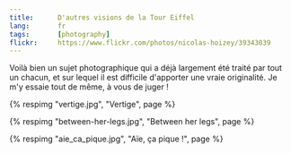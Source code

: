 ```yaml
---
title:      D'autres visions de la Tour Eiffel
lang:       fr
tags:       [photography]
flickr:     https://www.flickr.com/photos/nicolas-hoizey/39343039
---
```


Voilà bien un sujet photographique qui a déjà largement été traité par tout un chacun, et sur lequel il est difficile d'apporter une vraie originalité. Je m'y essaie tout de même, à vous de juger !

{% respimg "vertige.jpg", "Vertige", page %}

{% respimg "between-her-legs.jpg", "Between her legs", page %}

{% respimg "aie_ca_pique.jpg", "Aïe, ça pique !", page %}

